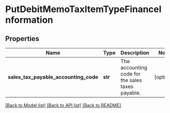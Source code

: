 # PutDebitMemoTaxItemTypeFinanceInformation

## Properties
Name | Type | Description | Notes
------------ | ------------- | ------------- | -------------
**sales_tax_payable_accounting_code** | **str** | The accounting code for the sales taxes payable.  | [optional] 

[[Back to Model list]](../README.md#documentation-for-models) [[Back to API list]](../README.md#documentation-for-api-endpoints) [[Back to README]](../README.md)


